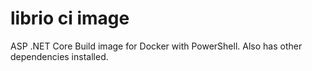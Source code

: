 # librio ci image

ASP .NET Core Build image for Docker with PowerShell. Also has other dependencies installed.
